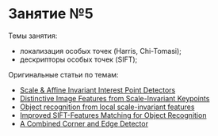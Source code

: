 # Занятие №5


Темы занятия:
- локализация особых точек (Harris, Chi-Tomasi);	
- дескрипторы особых точек (SIFT);

Оригинальные статьи по темам: 	
- [Scale & Affine Invariant Interest Point Detectors](https://link.springer.com/article/10.1023%2FB%3AVISI.0000027790.02288.f2)
- [Distinctive Image Features from Scale-Invariant Keypoints](https://link.springer.com/article/10.1023%2FB%3AVISI.0000029664.99615.94)
- [Object recognition from local scale-invariant features](https://ieeexplore.ieee.org/document/790410)
- [Improved SIFT-Features Matching for Object Recognition](https://www.scienceopen.com/document?vid=3915d0a5-44da-413a-b16f-d6146d969cf0)
- [A Combined Corner and Edge Detector](http://www.bmva.org/bmvc/1988/avc-88-023.html)
